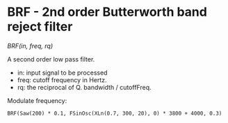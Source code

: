 # BRF - 2nd order Butterworth band reject filter

_BRF(in, freq, rq)_

A second order low pass filter.

- in: input signal to be processed
- freq: cutoff frequency in Hertz.
- rq: the reciprocal of Q.  bandwidth / cutoffFreq.

Modulate frequency:

	BRF(Saw(200) * 0.1, FSinOsc(XLn(0.7, 300, 20), 0) * 3800 + 4000, 0.3)

